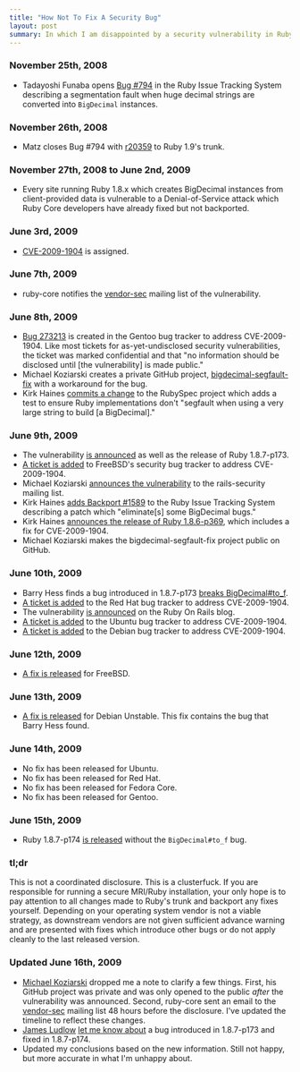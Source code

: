 ```yaml
---
title: "How Not To Fix A Security Bug"
layout: post
summary: In which I am disappointed by a security vulnerability in Ruby.
---
```


### November 25th, 2008

* Tadayoshi Funaba opens
  [Bug #794](http://redmine.ruby-lang.org/issues/show/794) in the Ruby Issue
  Tracking System describing a segmentation fault when huge decimal strings are
  converted into `BigDecimal` instances.

### November 26th, 2008

* Matz closes Bug #794 with
  [r20359](http://redmine.ruby-lang.org/repositories/revision/ruby-19?rev=20359)
  to Ruby 1.9's trunk.

### November 27th, 2008 to June 2nd, 2009

* Every site running Ruby 1.8.x which creates BigDecimal instances from
  client-provided data is vulnerable to a Denial-of-Service attack which Ruby
  Core developers have already fixed but not backported.

### June 3rd, 2009

* [CVE-2009-1904](http://cve.mitre.org/cgi-bin/cvename.cgi?name=CVE-2009-1904)
  is assigned.

### June 7th, 2009

* ruby-core notifies the [vendor-sec](http://en.wikipedia.org/wiki/Vendor-sec)
  mailing list of the vulnerability.

### June 8th, 2009

* [Bug 273213](http://bugs.gentoo.org/show_bug.cgi?id=273213) is created in the
  Gentoo bug tracker to address CVE-2009-1904. Like most tickets for
  as-yet-undisclosed security vulnerabilities, the ticket was marked
  confidential and that "no information should be disclosed until
  [the vulnerability] is made public."
* Michael Koziarski creates a private GitHub project,
  [bigdecimal-segfault-fix](http://github.com/NZKoz/bigdecimal-segfault-fix/tree/master)
  with a workaround for the bug.
* Kirk Haines
  [commits a change](http://github.com/rubyspec/rubyspec/commit/95c0abbe07bf350f83d2454eb080b0bd315d59d4)
  to the RubySpec project which adds a test to ensure Ruby implementations don't
  "segfault when using a very large string to build [a BigDecimal]."

### June 9th, 2009

* The vulnerability
  [is announced](http://www.ruby-lang.org/en/news/2009/06/09/dos-vulnerability-in-bigdecimal/)
  as well as the release of Ruby 1.8.7-p173.
* [A ticket is added](http://www.vuxml.org/freebsd/62e0fbe5-5798-11de-bb78-001cc0377035.html)
  to FreeBSD's security bug tracker to address CVE-2009-1904.
* Michael Koziarski
  [announces the vulnerability](http://groups.google.com/group/rubyonrails-security/msg/fad60751e2b9b4f6?)
  to the rails-security mailing list.
* Kirk Haines
  [adds Backport #1589](http://redmine.ruby-lang.org/issues/show/1589) to the
  Ruby Issue Tracking System describing a patch which "eliminate[s] some
  BigDecimal bugs."
* Kirk Haines
  [announces the release of Ruby 1.8.6-p369](http://groups.google.com/group/comp.lang.ruby/browse_thread/thread/3106062ee1df078a/0625d1bd36da13db?lnk=raot&fwc=2),
  which includes a fix for CVE-2009-1904.
* Michael Koziarski makes the bigdecimal-segfault-fix project public on GitHub.

### June 10th, 2009

* Barry Hess finds a bug introduced in 1.8.7-p173
  [breaks BigDecimal#to_f](http://www.getharvest.com/blog/2009/06/ruby-denial-of-service-patch-breaks-bigdecimal-to_f-method/).
* [A ticket is added](https://bugzilla.redhat.com/show_bug.cgi?id=504958) to the
  Red Hat bug tracker to address CVE-2009-1904.
* The vulnerability
  [is announced](http://weblog.rubyonrails.org/2009/6/10/dos-vulnerability-in-ruby/)
  on the Ruby On Rails blog.
* [A ticket is added](https://bugs.launchpad.net/ubuntu/+source/ruby1.8/+bug/385436)
  to the Ubuntu bug tracker to address CVE-2009-1904.
* [A ticket is added](http://bugs.debian.org/cgi-bin/bugreport.cgi?bug=532689)
  to the Debian bug tracker to address CVE-2009-1904.

### June 12th, 2009

* [A fix is released](http://www.freshports.org/commit.php?category=lang&port=ruby18&files=yes&message_id=200906122244.n5CMiug0080745@repoman.freebsd.org)
  for FreeBSD.

### June 13th, 2009

* [A fix is released](http://bugs.debian.org/cgi-bin/bugreport.cgi?bug=532689#20)
  for Debian Unstable. This fix contains the bug that Barry Hess found.

### June 14th, 2009

* No fix has been released for Ubuntu.
* No fix has been released for Red Hat.
* No fix has been released for Fedora Core.
* No fix has been released for Gentoo.

### June 15th, 2009

* Ruby 1.8.7-p174 [is released](http://www.ruby-forum.com/topic/189053#827091)
  without the `BigDecimal#to_f` bug.

### tl;dr

This is not a coordinated disclosure. This is a clusterfuck. If you are
responsible for running a secure MRI/Ruby installation, your only hope is to pay
attention to all changes made to Ruby's trunk and backport any fixes yourself.
Depending on your operating system vendor is not a viable strategy, as
downstream vendors are not given sufficient advance warning and are presented
with fixes which introduce other bugs or do not apply cleanly to the last
released version.

### Updated June 16th, 2009

* [Michael Koziarski](http://www.koziarski.net/) dropped me a note to clarify a
  few things. First, his GitHub project was private and was only opened to the
  public *after* the vulnerability was announced. Second, ruby-core sent an
  email to the [vendor-sec](http://en.wikipedia.org/wiki/Vendor-sec) mailing
  list 48 hours before the disclosure. I've updated the timeline to reflect
  these changes.
* [James Ludlow](http://twitter.com/jdludlow)
  [let me know about](http://twitter.com/jdludlow/status/2166873415) a bug
  introduced in 1.8.7-p173 and fixed in 1.8.7-p174.
* Updated my conclusions based on the new information. Still not happy, but more
  accurate in what I'm unhappy about.
